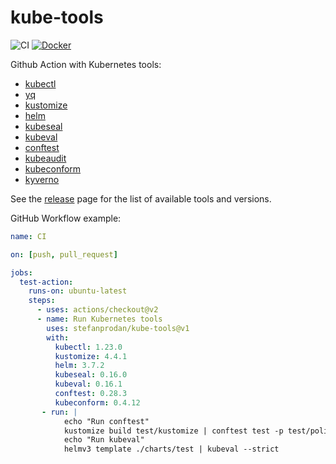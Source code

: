 # kube-tools

![CI](https://github.com/stefanprodan/kube-tools/workflows/CI/badge.svg)
[![Docker](https://img.shields.io/badge/Docker%20Hub-stefanprodan%2Fkube--tools-blue)](https://hub.docker.com/r/stefanprodan/kube-tools)

Github Action with Kubernetes tools:

* [kubectl](https://github.com/kubernetes/kubectl)
* [yq](https://github.com/mikefarah/yq)
* [kustomize](https://github.com/kubernetes-sigs/kustomize)
* [helm](https://github.com/helm/helm)
* [kubeseal](https://github.com/bitnami-labs/sealed-secrets)
* [kubeval](https://github.com/instrumenta/kubeval)
* [conftest](https://github.com/open-policy-agent/conftest)
* [kubeaudit](https://github.com/Shopify/kubeaudit)
* [kubeconform](https://github.com/yannh/kubeconform)
* [kyverno](https://github.com/kyverno/kyverno)

See the [release](https://github.com/stefanprodan/kube-tools/releases)
page for the list of available tools and versions.

GitHub Workflow example:

```yaml
name: CI

on: [push, pull_request]

jobs:
  test-action:
    runs-on: ubuntu-latest
    steps:
      - uses: actions/checkout@v2
      - name: Run Kubernetes tools
        uses: stefanprodan/kube-tools@v1
        with:
          kubectl: 1.23.0
          kustomize: 4.4.1
          helm: 3.7.2
          kubeseal: 0.16.0
          kubeval: 0.16.1
          conftest: 0.28.3
          kubeconform: 0.4.12
       - run: |
            echo "Run conftest"
            kustomize build test/kustomize | conftest test -p test/policy -
            echo "Run kubeval"
            helmv3 template ./charts/test | kubeval --strict
```
